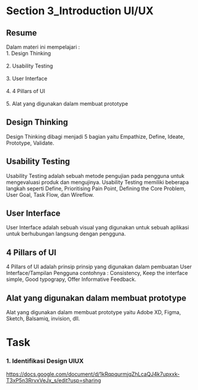 # Section 3_Introduction UI/UX
## Resume

Dalam materi ini mempelajari :
	<br>1. Design Thinking</br>
	<br>2. Usability Testing</br>
	<br>3. User Interface</br>
	<br>4. 4 Pillars of UI</br>
	<br>5. Alat yang digunakan dalam membuat prototype</br>
	
<h2>Design Thinking</h2>
	Design Thinking dibagi menjadi 5 bagian yaitu Empathize, Define, Ideate, Prototype, Validate.

<h2>Usability Testing</h2>
	Usability Testing adalah sebuah metode pengujian pada pengguna untuk mengevaluasi produk dan mengujinya. Usability Testing memiliki beberapa langkah seperti Define, Prioritising Pain Point, Defining the Core Problem, User Goal, Task Flow, dan Wireflow.
	
<h2>User Interface</h2>
	User Interface adalah sebuah visual yang digunakan untuk sebuah aplikasi untuk berhubungan langsung dengan pengguna.

<h2>4 Pillars of UI</h2>
    4 Pillars of UI adalah prinsip prinsip yang digunakan dalam pembuatan User Interface/Tampilan Pengguna contohnya : Consistency, Keep the interface simple, Good typograpy, Offer Informative Feedback.

<h2>Alat yang digunakan dalam membuat prototype</h2>
    Alat yang digunakan dalam membuat prototype yaitu Adobe XD, Figma, Sketch, Balsamiq, invision, dll.

# Task
### 1. Identifikasi Design UIUX
https://docs.google.com/document/d/1kRqpqurmjqZhLcaQJ4k7upxxk-T3xP5n3RrvxVeJx_s/edit?usp=sharing

